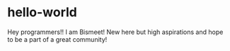 # hello-world
Hey programmers!! I am Bismeet! New here but high aspirations and hope to be a part of a great community!
